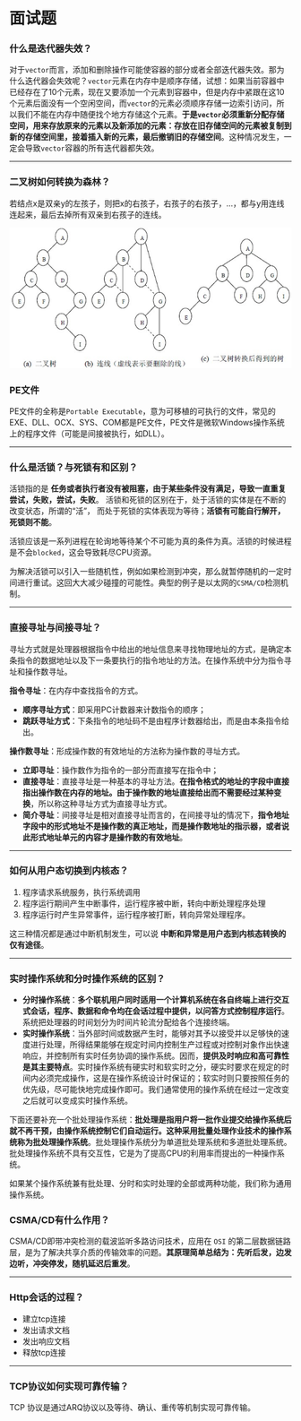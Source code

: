 # 面试题

### 什么是迭代器失效？

对于`vector`而言，添加和删除操作可能使容器的部分或者全部迭代器失效。那为什么迭代器会失效呢？`vector`元素在内存中是顺序存储，试想：如果当前容器中已经存在了10个元素，现在又要添加一个元素到容器中，但是内存中紧跟在这10个元素后面没有一个空闲空间，而`vector`的元素必须顺序存储一边索引访问，所以我们不能在内存中随便找个地方存储这个元素。**于是`vector`必须重新分配存储空间，用来存放原来的元素以及新添加的元素：存放在旧存储空间的元素被复制到新的存储空间里，接着插入新的元素，最后撤销旧的存储空间**。这种情况发生，一定会导致`vector`容器的所有迭代器都失效。

***

### 二叉树如何转换为森林？

若结点x是双亲y的左孩子，则把x的右孩子，右孩子的右孩子，…，都与y用连线连起来，最后去掉所有双亲到右孩子的连线。

![](images/algo_question_1.jpg)


### PE文件

PE文件的全称是`Portable Executable`，意为可移植的可执行的文件，常见的EXE、DLL、OCX、SYS、COM都是PE文件，PE文件是微软Windows操作系统上的程序文件（可能是间接被执行，如DLL）。

***

### 什么是活锁？与死锁有和区别？

活锁指的是 **任务或者执行者没有被阻塞，由于某些条件没有满足，导致一直重复尝试，失败，尝试，失败**。 活锁和死锁的区别在于，处于活锁的实体是在不断的改变状态，所谓的“活”， 而处于死锁的实体表现为等待；**活锁有可能自行解开，死锁则不能**。

活锁应该是一系列进程在轮询地等待某个不可能为真的条件为真。活锁的时候进程是不会`blocked`，这会导致耗尽CPU资源。

为解决活锁可以引入一些随机性，例如如果检测到冲突，那么就暂停随机的一定时间进行重试。这回大大减少碰撞的可能性。典型的例子是以太网的`CSMA/CD`检测机制。

***

### 直接寻址与间接寻址？

寻址方式就是处理器根据指令中给出的地址信息来寻找物理地址的方式，是确定本条指令的数据地址以及下一条要执行的指令地址的方法。在操作系统中分为指令寻址和操作数寻址。

**指令寻址**：在内存中查找指令的方式。

  - **顺序寻址方式**：即采用PC计数器来计数指令的顺序；
  - **跳跃寻址方式**：下条指令的地址码不是由程序计数器给出，而是由本条指令给出。

**操作数寻址**：形成操作数的有效地址的方法称为操作数的寻址方式。

  - **立即寻址**：操作数作为指令的一部分而直接写在指令中；
  - **直接寻址**：直接寻址是一种基本的寻址方法。**在指令格式的地址的字段中直接指出操作数在内存的地址。由于操作数的地址直接给出而不需要经过某种变换**，所以称这种寻址方式为直接寻址方式。
  - **简介寻址**：间接寻址是相对直接寻址而言的，在间接寻址的情况下，**指令地址字段中的形式地址不是操作数的真正地址，而是操作数地址的指示器，或者说此形式地址单元的内容才是操作数的有效地址**。

***

### 如何从用户态切换到内核态？

  1. 程序请求系统服务，执行系统调用
  2. 程序运行期间产生中断事件，运行程序被中断，转向中断处理程序处理
  3. 程序运行时产生异常事件，运行程序被打断，转向异常处理程序。

这三种情况都是通过中断机制发生，可以说 **中断和异常是用户态到内核态转换的仅有途径**。

***

### 实时操作系统和分时操作系统的区别？

  - **分时操作系统**：**多个联机用户同时适用一个计算机系统在各自终端上进行交互式会话，程序、数据和命令均在会话过程中提供，以问答方式控制程序运行**。系统把处理器的时间划分为时间片轮流分配给各个连接终端。
  - **实时操作系统**：当外部时间或数据产生时，能够对其予以接受并以足够快的速度进行处理，所得结果能够在规定时间内控制生产过程或对控制对象作出快速响应，并控制所有实时任务协调的操作系统。因而，**提供及时响应和高可靠性是其主要特点**。实时操作系统有硬实时和软实时之分，硬实时要求在规定的时间内必须完成操作，这是在操作系统设计时保证的；软实时则只要按照任务的优先级，尽可能快地完成操作即可。我们通常使用的操作系统在经过一定改变之后就可以变成实时操作系统。

下面还要补充一个批处理操作系统：**批处理是指用户将一批作业提交给操作系统后就不再干预，由操作系统控制它们自动运行。这种采用批量处理作业技术的操作系统称为批处理操作系统**。批处理操作系统分为单道批处理系统和多道批处理系统。批处理操作系统不具有交互性，它是为了提高CPU的利用率而提出的一种操作系统。

如果某个操作系统兼有批处理、分时和实时处理的全部或两种功能，我们称为通用操作系统。

### CSMA/CD有什么作用？

CSMA/CD即带冲突检测的载波监听多路访问技术，应用在 `OSI` 的第二层数据链路层，是为了解决共享介质的传输效率的问题。**其原理简单总结为：先听后发，边发边听，冲突停发，随机延迟后重发**。

***

### Http会话的过程？

  - 建立tcp连接
  - 发出请求文档
  - 发出响应文档
  - 释放tcp连接

***

### TCP协议如何实现可靠传输？

TCP 协议是通过ARQ协议以及等待、确认、重传等机制实现可靠传输。

